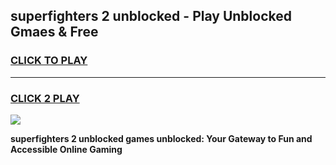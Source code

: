 
## superfighters 2 unblocked - Play Unblocked Gmaes & Free
<h3>
<a href="https://news.freeplayer.one?title=superfighters_2_unblocked&ref=16F">CLICK TO PLAY</a></h3>
<hr>

<h3>
<a href="https://news.freeplayer.one?title=superfighters_2_unblocked&ref=16F">CLICK 2 PLAY</a>
  
</h3>

<a href="https://news.freeplayer.one?title=superfighters_2_unblocked&ref=16F/"><img src="https://clearcache.store/games.png"></a>


**superfighters 2 unblocked games unblocked: Your Gateway to Fun and Accessible Online Gaming**
